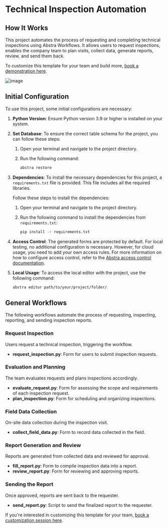 # Technical Inspection Automation
## How It Works

This project automates the process of requesting and completing technical inspections using Abstra Workflows. It allows users to request inspections, enables the company team to plan visits, collect data, generate reports, review, and send them back.

To customize this template for your team and build more, <a href="https://meet.abstra.app/demo?url=template-technical-inspection" target="_blank">book a demonstration here</a>.

![image](https://github.com/user-attachments/assets/6a81fcf4-a89c-4f17-a639-fa711d5fb1ac)

## Initial Configuration

To use this project, some initial configurations are necessary:

1. **Python Version**: Ensure Python version 3.9 or higher is installed on your system.

2. **Set Database**: To ensure the correct table schema for the project, you can follow these steps:
   1. Open your terminal and navigate to the project directory.
   2. Run the following command:

      ```sh
      abstra restore
      ```

4. **Dependencies**: To install the necessary dependencies for this project, a `requirements.txt` file is provided. This file includes all the required libraries.

   Follow these steps to install the dependencies:

   1. Open your terminal and navigate to the project directory.
   2. Run the following command to install the dependencies from `requirements.txt`:

      ```sh
      pip install -r requirements.txt
      ```
      
5. **Access Control**: The generated forms are protected by default. For local testing, no additional configuration is necessary. However, for cloud usage, you need to add your own access rules. For more information on how to configure access control, refer to the <a href="https://docs.abstra.io/concepts/access-control" target="_blank">Abstra access control documentation</a>.
 
6. **Local Usage**: To access the local editor with the project, use the following command:

   ```sh
   abstra editor path/to/your/project/folder/
   ```

## General Workflows

The following workflows automate the process of requesting, inspecting, reporting, and sending inspection reports.

### Request Inspection

Users request a technical inspection, triggering the workflow.

- **request_inspection.py**: Form for users to submit inspection requests.

### Evaluation and Planning

The team evaluates requests and plans inspections accordingly.

- **evaluate_request.py**: Form for assessing the scope and requirements of each inspection request.
- **plan_inspection.py**: Form for scheduling and organizing inspections.

### Field Data Collection

On-site data collection during the inspection visit.

- **collect_field_data.py**: Form to record data collected in the field.

### Report Generation and Review

Reports are generated from collected data and reviewed for approval.

- **fill_report.py**: Form to compile inspection data into a report.
- **review_report.py**: Form for reviewing and approving reports.

### Sending the Report

Once approved, reports are sent back to the requester.

- **send_report.py**: Script to send the finalized report to the requester.

If you're interested in customizing this template for your team, <a href="https://meet.abstra.app/demo?url=template-inspection-automation" target="_blank">book a customization session here</a>.

